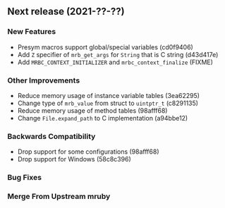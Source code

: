 ## Next release (2021-??-??)

### New Features

* Presym macros support global/special variables (cd0f9406)
* Add `Z` specifier of `mrb_get_args` for `String` that is C string (d43d417e)
* Add `MRBC_CONTEXT_INITIALIZER` and `mrbc_context_finalize` (FIXME)

### Other Improvements

* Reduce memory usage of instance variable tables (3ea62295)
* Change type of `mrb_value` from struct to `uintptr_t` (c8291135)
* Reduce memory usage of method tables (98afff68)
* Change `File.expand_path` to C implementation (a94bbe12)

### Backwards Compatibility

* Drop support for some configurations (98afff68)
* Drop support for Windows (58c8c396)

### Bug Fixes

### Merge From Upstream mruby
